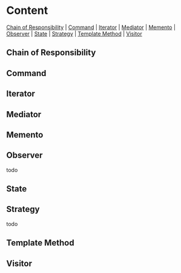 # Content
[Chain of Responsibility](#Chain-of-Responsibility) | [Command](#Command) | [Iterator](#Iterator) | 
[Mediator](#Mediator) | [Memento](#Memento) | [Observer](#Observer) | 
[State](#State) | [Strategy](#Strategy) | [Template Method](#Template-Method) | 
[Visitor](#Visitor)

## Chain of Responsibility

## Command

## Iterator

## Mediator

## Memento

## Observer
todo
## State
## Strategy
todo
## Template Method
## Visitor